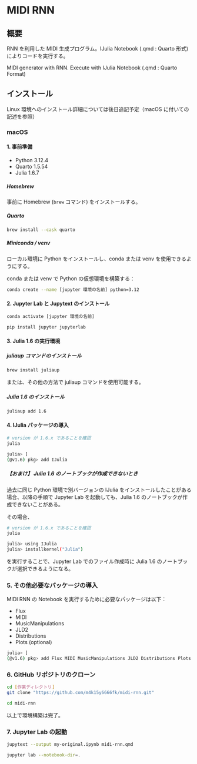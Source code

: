 
# MIDI RNN

## 概要

RNN を利用した MIDI 生成プログラム。IJulia Notebook (.qmd : Quarto 形式) によりコードを実行する。

MIDI generator with RNN. Execute with IJulia Notebook (.qmd : Quarto Format)

## インストール

Linux 環境へのインストール詳細については後日追記予定（macOS に付いての記述を参照）

### macOS

#### 1. 事前準備

* Python 3.12.4
* Quarto 1.5.54
* Julia 1.6.7

##### Homebrew

事前に Homebrew (`brew` コマンド) をインストールする。

##### Quarto

```bash
brew install --cask quarto
```

##### Miniconda / venv

ローカル環境に Python をインストールし、conda または venv を使用できるようにする。

conda または venv で Python の仮想環境を構築する：

```bash
conda create --name [jupyter 環境の名前] python=3.12
```

#### 2. Jupyter Lab と Jupytext のインストール

```bash
conda activate [jupyter 環境の名前]
```

```bash
pip install jupyter jupyterlab
```

#### 3. Julia 1.6 の実行環境

##### juliaup コマンドのインストール

```bash
brew install juliaup
```

または、その他の方法で juliaup コマンドを使用可能する。

##### Julia 1.6 のインストール

```bash
juliaup add 1.6
```

#### 4. IJulia パッケージの導入

```bash
# version が 1.6.x であることを確認
julia
```

```bash
julia> ]
(@v1.6) pkg> add IJulia
```

##### 【おまけ】 Julia 1.6 のノートブックが作成できないとき

過去に同じ Python 環境で別バージョンの IJulia をインストールしたことがある場合、以降の手順で Jupyter Lab を起動しても、Julia 1.6 のノートブックが作成できないことがある。

その場合、

```bash
# version が 1.6.x であることを確認
julia
```

```bash
julia> using IJulia
julia> installkernel("Julia")
```

を実行することで、Jupyter Lab でのファイル作成時に Julia 1.6 のノートブックが選択できるようになる。

### 5. その他必要なパッケージの導入

MIDI RNN の Notebook を実行するために必要なパッケージは以下：

* Flux
* MIDI
* MusicManipulations
* JLD2
* Distributions
* Plots (optional)

```bash
julia> ]
(@v1.6) pkg> add Flux MIDI MusicManipulations JLD2 Distributions Plots
```

### 6. GitHub リポジトリのクローン

```bash
cd [作業ディレクトリ]
git clone "https://github.com/m4k15y6666fk/midi-rnn.git"

cd midi-rnn
```

以上で環境構築は完了。

### 7. Jupyter Lab の起動

```bash
jupytext --output my-original.ipynb midi-rnn.qmd

jupyter lab --notebook-dir=.
```


